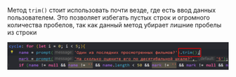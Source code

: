 
Метод `trim()` стоит использовать почти везде, где есть ввод данных пользователем. Это позволяет избегать пустых строк и огромного количества пробелов, так как данный метод убирает лишние пробелы из строки

![](_png/32c218cd49aa9455c0adaaf5893e29a4.png)